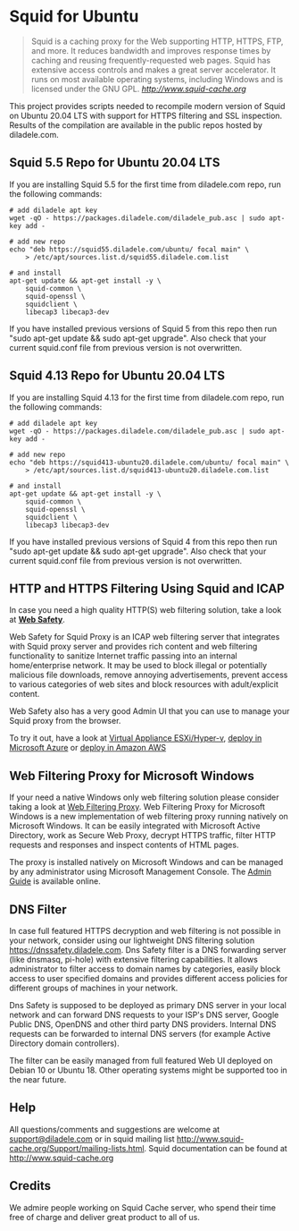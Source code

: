 Squid for Ubuntu
================

> Squid is a caching proxy for the Web supporting HTTP, HTTPS, FTP, and more. It reduces bandwidth and improves response times by caching and reusing frequently-requested web pages. Squid has extensive access controls and makes a great server accelerator. It runs on most available operating systems, including Windows and is licensed under the GNU GPL.
> <cite> <http://www.squid-cache.org>

This project provides scripts needed to recompile modern version of Squid on Ubuntu 20.04 LTS with support for HTTPS filtering and SSL inspection. Results of the compilation are available in the public repos hosted by diladele.com.

**Squid 5.5 Repo for Ubuntu 20.04 LTS**
----------------------------------------

If you are installing Squid 5.5 for the first time from diladele.com repo, run the following commands:

    # add diladele apt key
    wget -qO - https://packages.diladele.com/diladele_pub.asc | sudo apt-key add -

    # add new repo
    echo "deb https://squid55.diladele.com/ubuntu/ focal main" \
        > /etc/apt/sources.list.d/squid55.diladele.com.list

    # and install
    apt-get update && apt-get install -y \
        squid-common \
        squid-openssl \
        squidclient \
        libecap3 libecap3-dev

If you have installed previous versions of Squid 5 from this repo then run "sudo apt-get update && sudo apt-get upgrade". Also check that your current squid.conf file from previous version is not overwritten.

**Squid 4.13 Repo for Ubuntu 20.04 LTS**
----------------------------------------

If you are installing Squid 4.13 for the first time from diladele.com repo, run the following commands:

    # add diladele apt key
    wget -qO - https://packages.diladele.com/diladele_pub.asc | sudo apt-key add -

    # add new repo
    echo "deb https://squid413-ubuntu20.diladele.com/ubuntu/ focal main" \
        > /etc/apt/sources.list.d/squid413-ubuntu20.diladele.com.list

    # and install
    apt-get update && apt-get install -y \
        squid-common \
        squid-openssl \
        squidclient \
        libecap3 libecap3-dev

If you have installed previous versions of Squid 4 from this repo then run "sudo apt-get update && sudo apt-get upgrade". Also check that your current squid.conf file from previous version is not overwritten.

**HTTP and HTTPS Filtering Using Squid and ICAP**
-------------------------------------------------
In case you need a high quality HTTP(S) web filtering solution, take a look at [**Web Safety**](https://www.diladele.com). 

Web Safety for Squid Proxy is an ICAP web filtering server that integrates with Squid proxy server and provides rich content and web filtering functionality to sanitize Internet traffic passing into an internal home/enterprise network. It may be used to block illegal or potentially malicious file downloads, remove annoying advertisements, prevent access to various categories of web sites and block resources with adult/explicit content.

Web Safety also has a very good Admin UI that you can use to manage your Squid proxy from the browser. 

To try it out, have a look at [Virtual Appliance ESXi/Hyper-v](https://www.diladele.com/download.html), [deploy in Microsoft Azure](https://azuremarketplace.microsoft.com/en-us/marketplace/apps/diladele.websafety?tab=Overview) or [deploy in Amazon AWS](https://aws.amazon.com/marketplace/pp/B07KJHLHKC)

**Web Filtering Proxy for Microsoft Windows**
---------------------------------------------

If your need a native Windows only web filtering solution please consider taking a look at [Web Filtering Proxy](https://webproxy.diladele.com). Web Filtering Proxy for Microsoft Windows is a new implementation of web filtering proxy running natively on Microsoft Windows. It can be easily integrated with Microsoft Active Directory, work as Secure Web Proxy, decrypt HTTPS traffic, filter HTTP requests and responses and inspect contents of HTML pages.

The proxy is installed natively on Microsoft Windows and can be managed by any administrator using Microsoft Management Console. The [Admin Guide](https://webproxy.diladele.com/docs/) is available online.

**DNS Filter**
--------------

In case full featured HTTPS decryption and web filtering is not possible in your network, consider using our lightweight DNS filtering solution https://dnssafety.diladele.com. Dns Safety filter is a DNS forwarding server (like dnsmasq, pi-hole) with extensive filtering capabilities. It allows administrator to filter access to domain names by categories, easily block access to user specified domains and provides different access policies for different groups of machines in your network.

Dns Safety is supposed to be deployed as primary DNS server in your local network and can forward DNS requests to your ISP's DNS server, Google Public DNS, OpenDNS and other third party DNS providers. Internal DNS requests can be forwarded to internal DNS servers (for example Active Directory domain controllers).

The filter can be easily managed from full featured Web UI deployed on Debian 10 or Ubuntu 18. Other operating systems might be supported too in the near future.

**Help**
--------

All questions/comments and suggestions are welcome at support@diladele.com or in squid mailing list http://www.squid-cache.org/Support/mailing-lists.html. Squid documentation can be found at http://www.squid-cache.org

**Credits**
-----------
We admire people working on Squid Cache server, who spend their time free of charge and deliver great product to all of us.
